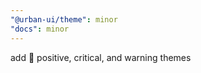 ```yaml
---
"@urban-ui/theme": minor
"docs": minor
---
```


add :rocket: positive, critical, and warning themes
